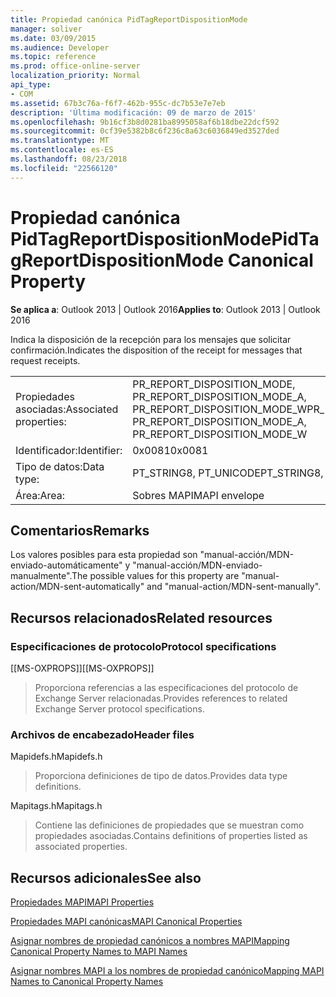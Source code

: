 ```yaml
---
title: Propiedad canónica PidTagReportDispositionMode
manager: soliver
ms.date: 03/09/2015
ms.audience: Developer
ms.topic: reference
ms.prod: office-online-server
localization_priority: Normal
api_type:
- COM
ms.assetid: 67b3c76a-f6f7-462b-955c-dc7b53e7e7eb
description: 'Última modificación: 09 de marzo de 2015'
ms.openlocfilehash: 9b16cf3b8d0281ba8995058af6b18dbe22dcf592
ms.sourcegitcommit: 0cf39e5382b8c6f236c8a63c6036849ed3527ded
ms.translationtype: MT
ms.contentlocale: es-ES
ms.lasthandoff: 08/23/2018
ms.locfileid: "22566120"
---
```

# <a name="pidtagreportdispositionmode-canonical-property"></a><span data-ttu-id="c4932-103">Propiedad canónica PidTagReportDispositionMode</span><span class="sxs-lookup"><span data-stu-id="c4932-103">PidTagReportDispositionMode Canonical Property</span></span>

  
  
<span data-ttu-id="c4932-104">**Se aplica a**: Outlook 2013 | Outlook 2016</span><span class="sxs-lookup"><span data-stu-id="c4932-104">**Applies to**: Outlook 2013 | Outlook 2016</span></span> 
  
<span data-ttu-id="c4932-105">Indica la disposición de la recepción para los mensajes que solicitar confirmación.</span><span class="sxs-lookup"><span data-stu-id="c4932-105">Indicates the disposition of the receipt for messages that request receipts.</span></span> 
  
|||
|:-----|:-----|
|<span data-ttu-id="c4932-106">Propiedades asociadas:</span><span class="sxs-lookup"><span data-stu-id="c4932-106">Associated properties:</span></span>  <br/> |<span data-ttu-id="c4932-107">PR_REPORT_DISPOSITION_MODE, PR_REPORT_DISPOSITION_MODE_A, PR_REPORT_DISPOSITION_MODE_W</span><span class="sxs-lookup"><span data-stu-id="c4932-107">PR_REPORT_DISPOSITION_MODE, PR_REPORT_DISPOSITION_MODE_A, PR_REPORT_DISPOSITION_MODE_W</span></span>  <br/> |
|<span data-ttu-id="c4932-108">Identificador:</span><span class="sxs-lookup"><span data-stu-id="c4932-108">Identifier:</span></span>  <br/> |<span data-ttu-id="c4932-109">0x0081</span><span class="sxs-lookup"><span data-stu-id="c4932-109">0x0081</span></span>  <br/> |
|<span data-ttu-id="c4932-110">Tipo de datos:</span><span class="sxs-lookup"><span data-stu-id="c4932-110">Data type:</span></span>  <br/> |<span data-ttu-id="c4932-111">PT_STRING8, PT_UNICODE</span><span class="sxs-lookup"><span data-stu-id="c4932-111">PT_STRING8, PT_UNICODE</span></span>  <br/> |
|<span data-ttu-id="c4932-112">Área:</span><span class="sxs-lookup"><span data-stu-id="c4932-112">Area:</span></span>  <br/> |<span data-ttu-id="c4932-113">Sobres MAPI</span><span class="sxs-lookup"><span data-stu-id="c4932-113">MAPI envelope</span></span>  <br/> |
   
## <a name="remarks"></a><span data-ttu-id="c4932-114">Comentarios</span><span class="sxs-lookup"><span data-stu-id="c4932-114">Remarks</span></span>

<span data-ttu-id="c4932-115">Los valores posibles para esta propiedad son "manual-acción/MDN-enviado-automáticamente" y "manual-acción/MDN-enviado-manualmente".</span><span class="sxs-lookup"><span data-stu-id="c4932-115">The possible values for this property are "manual-action/MDN-sent-automatically" and "manual-action/MDN-sent-manually".</span></span>
  
## <a name="related-resources"></a><span data-ttu-id="c4932-116">Recursos relacionados</span><span class="sxs-lookup"><span data-stu-id="c4932-116">Related resources</span></span>

### <a name="protocol-specifications"></a><span data-ttu-id="c4932-117">Especificaciones de protocolo</span><span class="sxs-lookup"><span data-stu-id="c4932-117">Protocol specifications</span></span>

<span data-ttu-id="c4932-118">[[MS-OXPROPS]]</span><span class="sxs-lookup"><span data-stu-id="c4932-118">[[MS-OXPROPS]]</span></span> 
  
> <span data-ttu-id="c4932-119">Proporciona referencias a las especificaciones del protocolo de Exchange Server relacionadas.</span><span class="sxs-lookup"><span data-stu-id="c4932-119">Provides references to related Exchange Server protocol specifications.</span></span>
    
### <a name="header-files"></a><span data-ttu-id="c4932-120">Archivos de encabezado</span><span class="sxs-lookup"><span data-stu-id="c4932-120">Header files</span></span>

<span data-ttu-id="c4932-121">Mapidefs.h</span><span class="sxs-lookup"><span data-stu-id="c4932-121">Mapidefs.h</span></span>
  
> <span data-ttu-id="c4932-122">Proporciona definiciones de tipo de datos.</span><span class="sxs-lookup"><span data-stu-id="c4932-122">Provides data type definitions.</span></span>
    
<span data-ttu-id="c4932-123">Mapitags.h</span><span class="sxs-lookup"><span data-stu-id="c4932-123">Mapitags.h</span></span>
  
> <span data-ttu-id="c4932-124">Contiene las definiciones de propiedades que se muestran como propiedades asociadas.</span><span class="sxs-lookup"><span data-stu-id="c4932-124">Contains definitions of properties listed as associated properties.</span></span>
    
## <a name="see-also"></a><span data-ttu-id="c4932-125">Recursos adicionales</span><span class="sxs-lookup"><span data-stu-id="c4932-125">See also</span></span>



[<span data-ttu-id="c4932-126">Propiedades MAPI</span><span class="sxs-lookup"><span data-stu-id="c4932-126">MAPI Properties</span></span>](mapi-properties.md)
  
[<span data-ttu-id="c4932-127">Propiedades MAPI canónicas</span><span class="sxs-lookup"><span data-stu-id="c4932-127">MAPI Canonical Properties</span></span>](mapi-canonical-properties.md)
  
[<span data-ttu-id="c4932-128">Asignar nombres de propiedad canónicos a nombres MAPI</span><span class="sxs-lookup"><span data-stu-id="c4932-128">Mapping Canonical Property Names to MAPI Names</span></span>](mapping-canonical-property-names-to-mapi-names.md)
  
[<span data-ttu-id="c4932-129">Asignar nombres MAPI a los nombres de propiedad canónico</span><span class="sxs-lookup"><span data-stu-id="c4932-129">Mapping MAPI Names to Canonical Property Names</span></span>](mapping-mapi-names-to-canonical-property-names.md)


